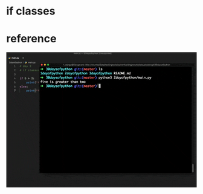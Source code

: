 # if classes

# reference
<img src="https://github.com/code-developers/30daysofpython/blob/master/2dayofpython/2dayofpython.gif"></img>